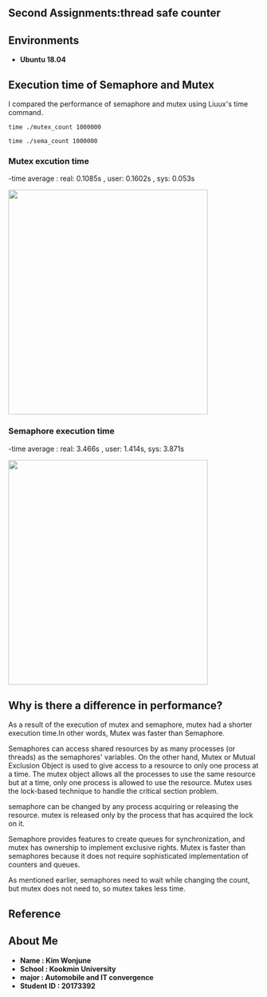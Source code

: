 ## Second Assignments:thread safe counter
## Environments
- **Ubuntu 18.04**

## Execution time of Semaphore and Mutex 
I compared the performance of semaphore and mutex using Liuux's time command.
```
time ./mutex_count 1000000
```
```
time ./sema_count 1000000
```
### Mutex excution time 
-time average : real: 0.1085s , user: 0.1602s , sys: 0.053s 

<img src = "https://user-images.githubusercontent.com/67793181/121784608-cd7bd880-cbef-11eb-8a4a-87726d9e7aac.png" height="450px" width="400px">  

### Semaphore execution time
-time average : real: 3.466s , user: 1.414s, sys: 3.871s

<img src = "https://user-images.githubusercontent.com/67793181/121784622-e4bac600-cbef-11eb-816d-78acba524ff5.png" height="450px" width="400px">


## Why is there a difference in performance?
As a result of the execution of mutex and semaphore, mutex had a shorter execution time.In other words, Mutex was faster than Semaphore.

Semaphores can access shared resources by as many processes (or threads) as the semaphores' variables. On the other hand,  Mutex or Mutual Exclusion Object is used to give access to a resource to only one process at a time. The mutex object allows all the processes to use the same resource but at a time, only one process is allowed to use the resource. Mutex uses the lock-based technique to handle the critical section problem.

semaphore can be changed by any process acquiring or releasing the resource.
mutex is released only by the process that has acquired the lock on it.

Semaphore provides features to create queues for synchronization, and mutex has ownership to implement exclusive rights. Mutex is faster than semaphores because it does not require sophisticated implementation of counters and queues.

As mentioned earlier, semaphores need to wait while changing the count, but mutex does not need to, so mutex takes less time.

## Reference

## About Me
- **Name : Kim Wonjune**
- **School : Kookmin University**
- **major : Automobile and IT convergence**
- **Student ID : 20173392**
